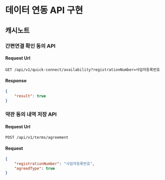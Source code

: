 # 데이터 연동 API 구현
## 캐시노트
### 간편연결 확인 동의 API
#### Request Url
```
GET /api/v1/quick-connect/availability?registrationNumber=사업자등록번호
```
#### Response
```json
{
    "result": true
}
```

### 약관 동의 내역 저장 API
#### Request Url
```
POST /api/v1/terms/agreement
```
#### Request
```json
{
    "registrationNumber": "사업자등록번호",
    "agreedType": true
}
```
